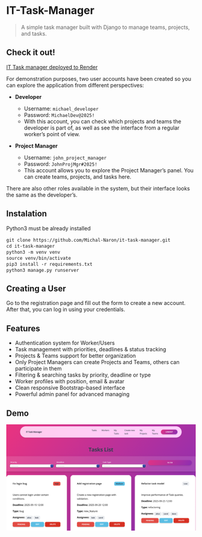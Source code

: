 # IT-Task-Manager

> A simple task manager built with Django to manage teams, projects, and tasks.  


## Check it out!

[IT Task manager deployed to Render](https://it-task-manager-wcfb.onrender.com)

For demonstration purposes, two user accounts have been created so you can explore the application from different perspectives:

- **Developer**  
  - Username: `michael_developer`  
  - Password: `MichaelDev@2025!`  
  - With this account, you can check which projects and teams the developer is part of, as well as see the interface from a regular worker’s point of view.

- **Project Manager**  
  - Username: `john_project_manager`  
  - Password: `JohnProjMgr#2025!`  
  - This account allows you to explore the Project Manager’s panel. You can create teams, projects, and tasks here.  

There are also other roles available in the system, but their interface looks the same as the developer’s.

## Instalation

Python3 must be already installed

```shell
git clone https://github.com/Michal-Naron/it-task-manager.git
cd it-task-manager
python3 -m venv venv
source venv/bin/activate
pip3 install -r requirements.txt
python3 manage.py runserver
```


## Creating a User
Go to the registration page and fill out the form to create a new account. After that, you can log in using your credentials.


## Features
* Authentication system for Worker/Users 
* Task management with priorities, deadlines & status tracking  
* Projects & Teams support for better organization  
* Only Project Managers can create Projects and Teams, others can participate in them  
* Filtering & searching tasks by priority, deadline or type  
* Worker profiles with position, email & avatar  
* Clean responsive Bootstrap-based interface
* Powerful admin panel for advanced managing

## Demo
![Website Interface](demo.png)